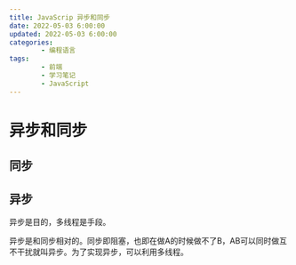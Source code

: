 ```yaml
---
title: JavaScrip 异步和同步
date: 2022-05-03 6:00:00
updated: 2022-05-03 6:00:00
categories:
        - 编程语言
tags:
        - 前端
        - 学习笔记
        - JavaScript
---
```


# 异步和同步

## 同步

## 异步

异步是目的，多线程是手段。

异步是和同步相对的。同步即阻塞，也即在做A的时候做不了B，AB可以同时做互不干扰就叫异步。为了实现异步，可以利用多线程。